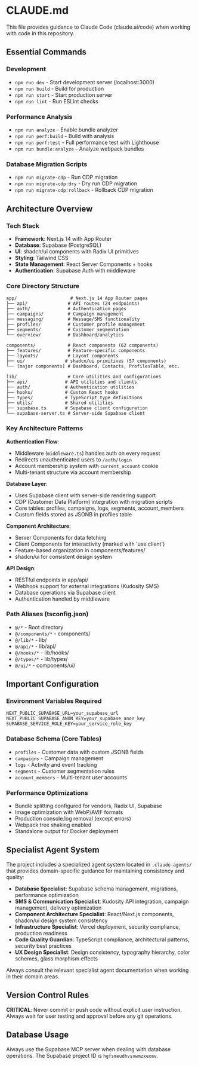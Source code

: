 # CLAUDE.md

This file provides guidance to Claude Code (claude.ai/code) when working with code in this repository.

## Essential Commands

### Development
- `npm run dev` - Start development server (localhost:3000)
- `npm run build` - Build for production
- `npm run start` - Start production server
- `npm run lint` - Run ESLint checks

### Performance Analysis
- `npm run analyze` - Enable bundle analyzer
- `npm run perf:build` - Build with analysis
- `npm run perf:test` - Full performance test with Lighthouse
- `npm run bundle:analyze` - Analyze webpack bundles

### Database Migration Scripts
- `npm run migrate-cdp` - Run CDP migration
- `npm run migrate-cdp:dry` - Dry run CDP migration
- `npm run migrate-cdp:rollback` - Rollback CDP migration

## Architecture Overview

### Tech Stack
- **Framework**: Next.js 14 with App Router
- **Database**: Supabase (PostgreSQL)
- **UI**: shadcn/ui components with Radix UI primitives
- **Styling**: Tailwind CSS
- **State Management**: React Server Components + hooks
- **Authentication**: Supabase Auth with middleware

### Core Directory Structure

```
app/                    # Next.js 14 App Router pages
├── api/               # API routes (24 endpoints)
├── auth/              # Authentication pages
├── campaigns/         # Campaign management
├── messaging/         # Message/SMS functionality  
├── profiles/          # Customer profile management
├── segments/          # Customer segmentation
└── overview/          # Dashboard/analytics

components/            # React components (62 components)
├── features/          # Feature-specific components
├── layouts/           # Layout components
├── ui/               # shadcn/ui primitives (57 components)
└── [major components] # Dashboard, Contacts, ProfilesTable, etc.

lib/                   # Core utilities and configurations
├── api/              # API utilities and clients
├── auth/             # Authentication utilities
├── hooks/            # Custom React hooks
├── types/            # TypeScript type definitions
├── utils/            # Shared utilities
├── supabase.ts       # Supabase client configuration
└── supabase-server.ts # Server-side Supabase client
```

### Key Architecture Patterns

**Authentication Flow**: 
- Middleware (`middleware.ts`) handles auth on every request
- Redirects unauthenticated users to `/auth/login`
- Account membership system with `current_account` cookie
- Multi-tenant structure via account membership

**Database Layer**:
- Uses Supabase client with server-side rendering support
- CDP (Customer Data Platform) integration with migration scripts
- Core tables: profiles, campaigns, logs, segments, account_members
- Custom fields stored as JSONB in profiles table

**Component Architecture**:
- Server Components for data fetching
- Client Components for interactivity (marked with 'use client')
- Feature-based organization in components/features/
- shadcn/ui for consistent design system

**API Design**:
- RESTful endpoints in app/api/
- Webhook support for external integrations (Kudosity SMS)
- Database operations via Supabase client
- Authentication handled by middleware

### Path Aliases (tsconfig.json)
- `@/*` - Root directory
- `@/components/*` - components/
- `@/lib/*` - lib/
- `@/api/*` - lib/api/
- `@/hooks/*` - lib/hooks/
- `@/types/*` - lib/types/
- `@/ui/*` - components/ui/

## Important Configuration

### Environment Variables Required
```
NEXT_PUBLIC_SUPABASE_URL=your_supabase_url
NEXT_PUBLIC_SUPABASE_ANON_KEY=your_supabase_anon_key  
SUPABASE_SERVICE_ROLE_KEY=your_service_role_key
```

### Database Schema (Core Tables)
- `profiles` - Customer data with custom JSONB fields
- `campaigns` - Campaign management 
- `logs` - Activity and event tracking
- `segments` - Customer segmentation rules
- `account_members` - Multi-tenant user accounts

### Performance Optimizations
- Bundle splitting configured for vendors, Radix UI, Supabase
- Image optimization with WebP/AVIF formats
- Production console.log removal (except errors)
- Webpack tree shaking enabled
- Standalone output for Docker deployment

## Specialist Agent System

The project includes a specialized agent system located in `.claude-agents/` that provides domain-specific guidance for maintaining consistency and quality:

- **Database Specialist**: Supabase schema management, migrations, performance optimization
- **SMS & Communication Specialist**: Kudosity API integration, campaign management, delivery optimization
- **Component Architecture Specialist**: React/Next.js components, shadcn/ui design system consistency
- **Infrastructure Specialist**: Vercel deployment, security compliance, production readiness
- **Code Quality Guardian**: TypeScript compliance, architectural patterns, security best practices
- **UX Design Specialist**: Design consistency, typography hierarchy, color schemes, glass morphism effects

Always consult the relevant specialist agent documentation when working in their domain areas.

## Version Control Rules

**CRITICAL**: Never commit or push code without explicit user instruction. Always wait for user testing and approval before any git operations.

## Database Usage

Always use the Supabase MCP server when dealing with database operations. The Supabase project ID is `hgfsmeudhvsvwmzxexmv`.